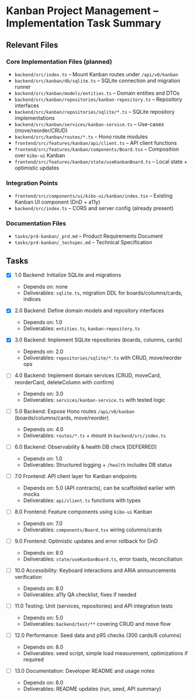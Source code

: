 # Kanban Project Management – Implementation Task Summary

## Relevant Files

### Core Implementation Files (planned)

- `backend/src/index.ts` – Mount Kanban routes under `/api/v0/kanban`
- `backend/src/kanban/db/sqlite.ts` – SQLite connection and migration runner
- `backend/src/kanban/models/entities.ts` – Domain entities and DTOs
- `backend/src/kanban/repositories/kanban-repository.ts` – Repository interfaces
- `backend/src/kanban/repositories/sqlite/*.ts` – SQLite repository implementations
- `backend/src/kanban/services/kanban-service.ts` – Use-cases (move/reorder/CRUD)
- `backend/src/kanban/routes/*.ts` – Hono route modules
- `frontend/src/features/kanban/api/client.ts` – API client functions
- `frontend/src/features/kanban/components/Board.tsx` – Composition over `kibo-ui` Kanban
- `frontend/src/features/kanban/state/useKanbanBoard.ts` – Local state + optimistic updates

### Integration Points

- `frontend/src/components/ui/kibo-ui/kanban/index.tsx` – Existing Kanban UI component (DnD + a11y)
- `backend/src/index.ts` – CORS and server config (already present)

### Documentation Files

- `tasks/prd-kanban/_prd.md` – Product Requirements Document
- `tasks/prd-kanban/_techspec.md` – Technical Specification

## Tasks

- [x] 1.0 Backend: Initialize SQLite and migrations
  - Depends on: none
  - Deliverables: `sqlite.ts`, migration DDL for boards/columns/cards, indices

- [x] 2.0 Backend: Define domain models and repository interfaces
  - Depends on: 1.0
  - Deliverables: `entities.ts`, `kanban-repository.ts`

- [x] 3.0 Backend: Implement SQLite repositories (boards, columns, cards)
  - Depends on: 2.0
  - Deliverables: `repositories/sqlite/*.ts` with CRUD, move/reorder ops

- [ ] 4.0 Backend: Implement domain services (CRUD, moveCard, reorderCard, deleteColumn with confirm)
  - Depends on: 3.0
  - Deliverables: `services/kanban-service.ts` with tested logic

- [ ] 5.0 Backend: Expose Hono routes `/api/v0/kanban` (boards/columns/cards, move/reorder)
  - Depends on: 4.0
  - Deliverables: `routes/*.ts` + mount in `backend/src/index.ts`

- [ ] 6.0 Backend: Observability & health DB check [DEFERRED]
  - Depends on: 1.0
  - Deliverables: Structured logging + `/health` includes DB status

- [ ] 7.0 Frontend: API client layer for Kanban endpoints
  - Depends on: 5.0 (API contracts), can be scaffolded earlier with mocks
  - Deliverables: `api/client.ts` functions with types

- [ ] 8.0 Frontend: Feature components using `kibo-ui` Kanban
  - Depends on: 7.0
  - Deliverables: `components/Board.tsx` wiring columns/cards

- [ ] 9.0 Frontend: Optimistic updates and error rollback for DnD
  - Depends on: 8.0
  - Deliverables: `state/useKanbanBoard.ts`, error toasts, reconciliation

- [ ] 10.0 Accessibility: Keyboard interactions and ARIA announcements verification
  - Depends on: 8.0
  - Deliverables: a11y QA checklist, fixes if needed

- [ ] 11.0 Testing: Unit (services, repositories) and API integration tests
  - Depends on: 5.0
  - Deliverables: `backend/test/**` covering CRUD and move flow

- [ ] 12.0 Performance: Seed data and p95 checks (300 cards/6 columns)
  - Depends on: 8.0
  - Deliverables: seed script, simple load measurement, optimizations if required

- [ ] 13.0 Documentation: Developer README and usage notes
  - Depends on: 8.0
  - Deliverables: README updates (run, seed, API summary)


